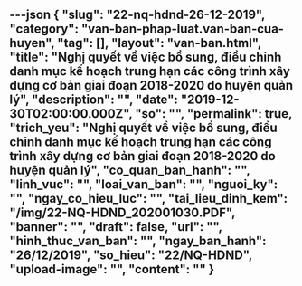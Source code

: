 ---json
{
    "slug": "22-nq-hdnd-26-12-2019",
    "category": "van-ban-phap-luat.van-ban-cua-huyen",
    "tag": [],
    "layout": "van-ban.html",
    "title": "Nghị quyết về việc bổ sung, điều chỉnh danh mục kế hoạch trung hạn các công trình xây dựng cơ bản giai đoạn 2018-2020 do huyện quản lý",
    "description": "",
    "date": "2019-12-30T02:00:00.000Z",
    "so": "",
    "permalink": true,
    "trich_yeu": "Nghị quyết về việc bổ sung, điều chỉnh danh mục kế hoạch trung hạn các công trình xây dựng cơ bản giai đoạn 2018-2020 do huyện quản lý",
    "co_quan_ban_hanh": "",
    "linh_vuc": "",
    "loai_van_ban": "",
    "nguoi_ky": "",
    "ngay_co_hieu_luc": "",
    "tai_lieu_dinh_kem": "/img/22-NQ-HDND_202001030.PDF",
    "banner": "",
    "draft": false,
    "url": "",
    "hinh_thuc_van_ban": "",
    "ngay_ban_hanh": "26/12/2019",
    "so_hieu": "22/NQ-HDND",
    "upload-image": "",
    "__content__": ""
}
---
